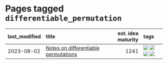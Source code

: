 # Pages tagged `differentiable_permutation`

|last_modified|title|est. idea maturity|tags
|:---|:---|---:|:---|
|2023-08-02|[Notes on differentiable permutations](../differentiable_permutations.md)|1241|[![](https://img.shields.io/badge/tag-differentiable_permutation-f14da)](../tags/differentiable_permutation.md) [![](https://img.shields.io/badge/tag-experimental-53417a)](../tags/experimental.md) [![](https://img.shields.io/badge/tag-interpretability-1043a5)](../tags/interpretability.md) [![](https://img.shields.io/badge/tag-regularization-35b163)](../tags/regularization.md)|